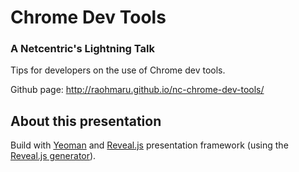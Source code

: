 Chrome Dev Tools
================

### A Netcentric's Lightning Talk

Tips for developers on the use of Chrome dev tools.

Github page:
http://raohmaru.github.io/nc-chrome-dev-tools/

## About this presentation

Build with [Yeoman](http://yeoman.io/learning/) and [Reveal.js](http://lab.hakim.se/reveal-js/) presentation framework
(using the [Reveal.js generator](https://github.com/slara/generator-reveal)).